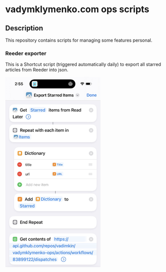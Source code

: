 # vadymklymenko.com ops scripts

## Description

This repository contains scripts for managing some features personal.

### Reeder exporter

This is a Shortcut script (triggered automatically daily) to export all starred articles from Reeder into json.

<img src="./reeder-shortcuts.jpg" width="300px">
